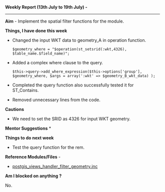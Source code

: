 **Weekly Report (13th July to 19th July) -**

***

**Aim** - Implement the spatial filter functions for the module.

**Things, I have done this week**

* Changed the input WKT data to geometry_A in operation function.

  `$geometry_where = "$operation(st_setsrid(:wkt,4326), $table_name.$field_name)";`
* Added a complex where clause to the query.

  `$this->query->add_where_expression($this->options['group'], $geometry_where, $args = array(':wkt' => $geometry_B_wkt_data) );`
* Completed the query function also successfully tested it for ST_Contains.
* Removed unnecessary lines from the code. 


**Cautions**
* We need to set the SRID as 4326 for input WKT geometry.

**Mentor Suggestions**
* 

**Things to do next week**
* Test the query function for the rem.

**Reference Modules/Files** - 
* [postgis_views_handler_filter_geometry.inc](https://github.com/panwarnaveen9/View-Module-for-Cartaro-GSOC2014/blob/20964232f29365a6ff28f54c11b09244936f9eec/cartaro/profiles/cartaro/modules/contrib/postgis/views/postgis_views_handler_filter_geometry.inc) 

**Am I blocked on anything ?**

No.